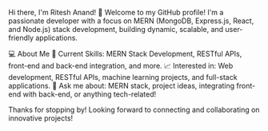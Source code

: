 Hi there, I'm Ritesh Anand! 👋
Welcome to my GitHub profile! I'm a passionate developer with a focus on MERN (MongoDB, Express.js, React, and Node.js) stack development, building dynamic, scalable, and user-friendly applications.

💻 About Me
🌱 Current Skills: MERN Stack Development, RESTful APIs, front-end and back-end integration, and more.
📈 Interested in: Web development, RESTful APIs, machine learning projects, and full-stack applications.
💬 Ask me about: MERN stack, project ideas, integrating front-end with back-end, or anything tech-related!

Thanks for stopping by! Looking forward to connecting and collaborating on innovative projects!
